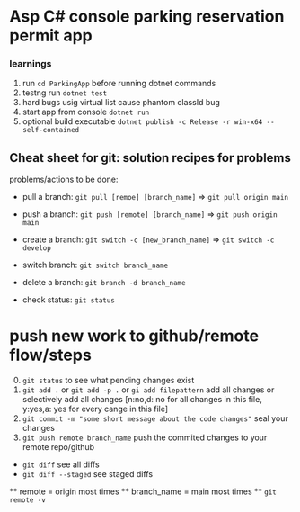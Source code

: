 # Asp C# console parking reservation permit app

### learnings
1. run `cd ParkingApp` before running dotnet commands
2. testng run  `dotnet test`
3. hard bugs usig virtual list<ClassSelf> cause phantom classId bug
4. start app from console `dotnet run`
5. optional build executable `dotnet publish -c Release -r win-x64 --self-contained`


## Cheat sheet for git: solution recipes for problems

problems/actions to be done:
- pull a branch: `git pull [remoe] [branch_name]` => `git pull origin main`
- push a branch: `git push [remote] [branch_name]` => `git push origin main`

- create a branch: `git switch -c [new_branch_name]` => `git switch -c develop`
- switch branch: `git switch branch_name`
- delete a branch: `git branch -d branch_name`

- check status: `git status`

# push new work to github/remote flow/steps
0. `git status` to see what pending changes exist
1. `git add .` or `git add -p .` or `gi add filepattern` add all changes or selectively add all changes [n:no,d: no for all changes in this file, y:yes,a: yes for every cange in this file]
2. `git commit -m "some short message about the code changes"` seal your changes 
3. `git push remote branch_name` push the commited changes to your remote repo/github 

- `git diff` see all diffs
- `git diff --staged` see staged diffs

** remote = origin most times
** branch_name = main most times
** `git remote -v`